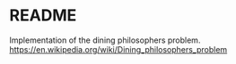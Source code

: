# README #

Implementation of the dining philosophers problem.
https://en.wikipedia.org/wiki/Dining_philosophers_problem
